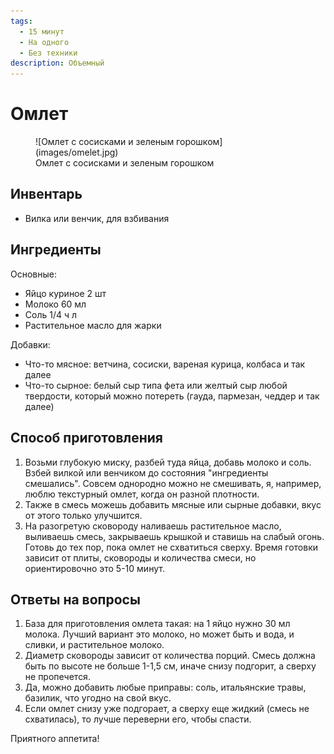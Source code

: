 ```yaml
---
tags:
  - 15 минут
  - На одного
  - Без техники
description: Объемный
---
```

# Омлет

<figure markdown="span">
  ![Омлет с сосисками и зеленым горошком](images/omelet.jpg)
  <figcaption>Омлет с сосисками и зеленым горошком</figcaption>
</figure>

## Инвентарь

- Вилка или венчик, для взбивания

## Ингредиенты

Основные:

- Яйцо куриное 2 шт
- Молоко 60 мл
- Соль 1/4 ч л
- Растительное масло для жарки

Добавки:

- Что-то мясное: ветчина, сосиски, вареная курица, колбаса и так далее
- Что-то сырное: белый сыр типа фета или желтый сыр любой твердости, который можно потереть (гауда, пармезан, чеддер и так далее)

## Способ приготовления

1. Возьми глубокую миску, разбей туда яйца, добавь молоко и соль. Взбей вилкой или венчиком до состояния "ингредиенты смешались". Совсем однородно можно не смешивать, я, например, люблю текстурный омлет, когда он разной плотности.
1. Также в смесь можешь добавить мясные или сырные добавки, вкус от этого только улучшится.
1. На разогретую сковороду наливаешь растительное масло, выливаешь смесь, закрываешь крышкой и ставишь на слабый огонь. Готовь до тех пор, пока омлет не схватиться сверху. Время готовки зависит от плиты, сковороды и количества смеси, но ориентировочно это 5-10 минут.

## Ответы на вопросы

1. База для приготовления омлета такая: на 1 яйцо нужно 30 мл молока. Лучший вариант это молоко, но может быть и вода, и сливки, и растительное молоко.  
1. Диаметр сковороды зависит от количества порций. Смесь должна быть по высоте не больше 1-1,5 см, иначе снизу подгорит, а сверху не пропечется.
1. Да, можно добавить любые приправы: соль, итальянские травы, базилик, что угодно на свой вкус.
1. Если омлет снизу уже подгорает, а сверху еще жидкий (смесь не схватилась), то лучше переверни его, чтобы спасти.

Приятного аппетита!